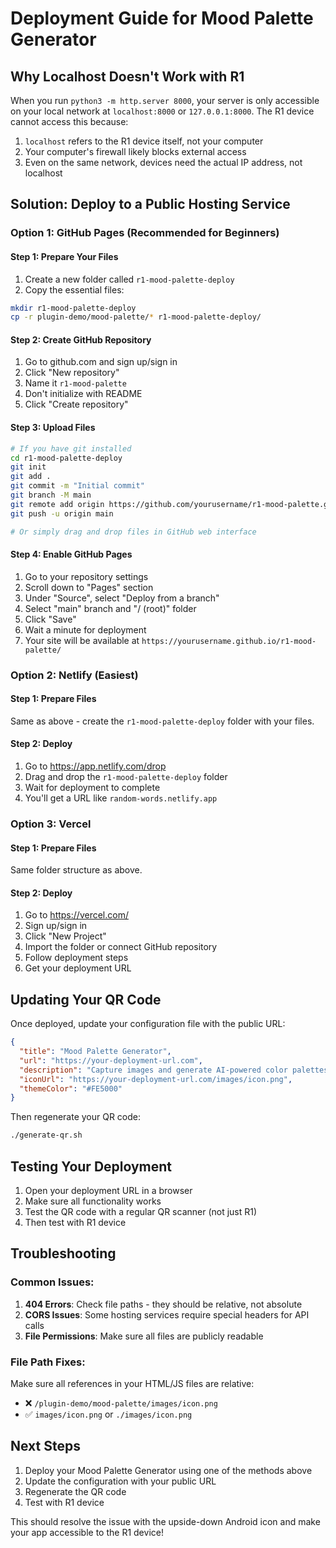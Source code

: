 # Deployment Guide for Mood Palette Generator

## Why Localhost Doesn't Work with R1

When you run `python3 -m http.server 8000`, your server is only accessible on your local network at `localhost:8000` or `127.0.0.1:8000`. The R1 device cannot access this because:

1. `localhost` refers to the R1 device itself, not your computer
2. Your computer's firewall likely blocks external access
3. Even on the same network, devices need the actual IP address, not localhost

## Solution: Deploy to a Public Hosting Service

### Option 1: GitHub Pages (Recommended for Beginners)

#### Step 1: Prepare Your Files
1. Create a new folder called `r1-mood-palette-deploy`
2. Copy the essential files:

```bash
mkdir r1-mood-palette-deploy
cp -r plugin-demo/mood-palette/* r1-mood-palette-deploy/
```

#### Step 2: Create GitHub Repository
1. Go to github.com and sign up/sign in
2. Click "New repository"
3. Name it `r1-mood-palette`
4. Don't initialize with README
5. Click "Create repository"

#### Step 3: Upload Files
```bash
# If you have git installed
cd r1-mood-palette-deploy
git init
git add .
git commit -m "Initial commit"
git branch -M main
git remote add origin https://github.com/yourusername/r1-mood-palette.git
git push -u origin main

# Or simply drag and drop files in GitHub web interface
```

#### Step 4: Enable GitHub Pages
1. Go to your repository settings
2. Scroll down to "Pages" section
3. Under "Source", select "Deploy from a branch"
4. Select "main" branch and "/ (root)" folder
5. Click "Save"
6. Wait a minute for deployment
7. Your site will be available at `https://yourusername.github.io/r1-mood-palette/`

### Option 2: Netlify (Easiest)

#### Step 1: Prepare Files
Same as above - create the `r1-mood-palette-deploy` folder with your files.

#### Step 2: Deploy
1. Go to https://app.netlify.com/drop
2. Drag and drop the `r1-mood-palette-deploy` folder
3. Wait for deployment to complete
4. You'll get a URL like `random-words.netlify.app`

### Option 3: Vercel

#### Step 1: Prepare Files
Same folder structure as above.

#### Step 2: Deploy
1. Go to https://vercel.com/
2. Sign up/sign in
3. Click "New Project"
4. Import the folder or connect GitHub repository
5. Follow deployment steps
6. Get your deployment URL

## Updating Your QR Code

Once deployed, update your configuration file with the public URL:

```json
{
  "title": "Mood Palette Generator",
  "url": "https://your-deployment-url.com",
  "description": "Capture images and generate AI-powered color palettes with the R1 device",
  "iconUrl": "https://your-deployment-url.com/images/icon.png",
  "themeColor": "#FE5000"
}
```

Then regenerate your QR code:
```bash
./generate-qr.sh
```

## Testing Your Deployment

1. Open your deployment URL in a browser
2. Make sure all functionality works
3. Test the QR code with a regular QR scanner (not just R1)
4. Then test with R1 device

## Troubleshooting

### Common Issues:
1. **404 Errors**: Check file paths - they should be relative, not absolute
2. **CORS Issues**: Some hosting services require special headers for API calls
3. **File Permissions**: Make sure all files are publicly readable

### File Path Fixes:
Make sure all references in your HTML/JS files are relative:
- ❌ `/plugin-demo/mood-palette/images/icon.png`
- ✅ `images/icon.png` or `./images/icon.png`

## Next Steps

1. Deploy your Mood Palette Generator using one of the methods above
2. Update the configuration with your public URL
3. Regenerate the QR code
4. Test with R1 device

This should resolve the issue with the upside-down Android icon and make your app accessible to the R1 device!